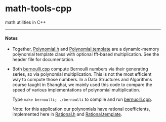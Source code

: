 # math-tools-cpp
math utilities in C++

---

#### Notes
  * Together, [Polynomial.h](Polynomial.h) and [Polynomial.template](Polynomial.template) are a dynamic-memory polynomial
    template class with optional fft-based multiplication.  See the header file for documentation.

  * Both [bernoulli.cpp](bernoulli.cpp) compute Bernoulli numbers via their generating
    series, so via polynomial multiplication.   This is not the most efficient way to compute those numbers.  In a
    Data Structures and Algorithms course taught in Shanghai, we mainly used this code to compare the speed of 
    various implementations of polynomial multiplication.

    Type `make bernoulli; ./bernoulli` to compile and run [bernuolli.cpp](bernoulli.cpp).

    Note: for this application our polynomials have rational coefficients, implemented here in [Rational.h](Rational.h)
    and [Rational.template](rational.template).

